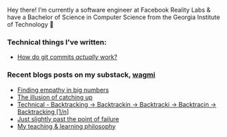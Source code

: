 Hey there! I’m currently a software engineer at Facebook Reality Labs & have a Bachelor of Science in Computer Science from the Georgia Institute of Technology 🐝 

### Technical things I've written: 
- [How do git commits *actually* work?](https://www.aviator.co/blog/how-do-git-commits-actually-work/)

### Recent blogs posts on my substack, [wagmi](https://letswin.substack.com/)
- [Finding empathy in big numbers](https://open.substack.com/pub/letswin/p/finding-empathy-in-big-numbers)
- [The illusion of catching up](https://open.substack.com/pub/letswin/p/the-illusion-of-catching-up)
- [Technical - Backtracking -> Backtrackin -> Backtracki -> Backtracin -> Backtracking [1/n]](https://letswin.substack.com/p/technical-smack-down-backtracking)
- [Just slightly past the point of failure](https://letswin.substack.com/p/just-slightly-past-the-point-of-failure)
- [My teaching & learning philosophy](https://letswin.substack.com/p/my-teaching-learning-philosophy)


<!--
**ohcnivek/ohcnivek** is a ✨ _special_ ✨ repository because its `README.md` (this file) appears on your GitHub profile.
